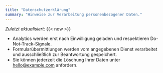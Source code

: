```yaml
---
title: "Datenschutzerklärung"
summary: "Hinweise zur Verarbeitung personenbezogener Daten."
---
```


_Zuletzt aktualisiert:_ {{< now >}}

- Analytics werden erst nach Einwilligung geladen und respektieren Do-Not-Track-Signale.
- Formularübermittlungen werden vom angegebenen Dienst verarbeitet und ausschließlich zur Beantwortung gespeichert.
- Sie können jederzeit die Löschung Ihrer Daten unter hello@example.com anfordern.
